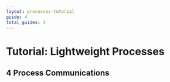 ```yaml
---
layout: processes-tutorial
guide: 4
total_guides: 4
---
```

# Tutorial: Lightweight Processes

## 4 Process Communications
